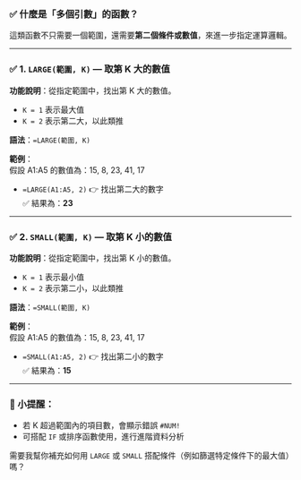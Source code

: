 ### ✅ 什麼是「多個引數」的函數？

這類函數不只需要一個範圍，還需要**第二個條件或數值**，來進一步指定運算邏輯。

---

### ✅ 1. `LARGE(範圍, K)` — 取第 K 大的數值  
**功能說明**：從指定範圍中，找出第 K 大的數值。  
- `K = 1` 表示最大值  
- `K = 2` 表示第二大，以此類推

**語法**：`=LARGE(範圍, K)`

**範例**：  
假設 A1:A5 的數值為：15, 8, 23, 41, 17  
- `=LARGE(A1:A5, 2)` 👉 找出第二大的數字  
✅ 結果為：**23**

---

### ✅ 2. `SMALL(範圍, K)` — 取第 K 小的數值  
**功能說明**：從指定範圍中，找出第 K 小的數值。  
- `K = 1` 表示最小值  
- `K = 2` 表示第二小，以此類推

**語法**：`=SMALL(範圍, K)`

**範例**：  
假設 A1:A5 的數值為：15, 8, 23, 41, 17  
- `=SMALL(A1:A5, 2)` 👉 找出第二小的數字  
✅ 結果為：**15**

---

### 📝 小提醒：
- 若 K 超過範圍內的項目數，會顯示錯誤 `#NUM!`
- 可搭配 `IF` 或排序函數使用，進行進階資料分析

需要我幫你補充如何用 `LARGE` 或 `SMALL` 搭配條件（例如篩選特定條件下的最大值）嗎？